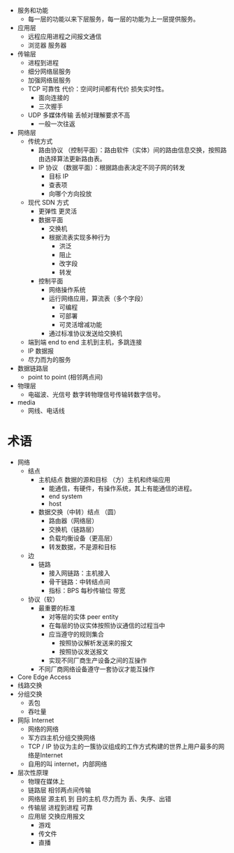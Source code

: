 - 服务和功能
	- 每一层的功能以来下层服务，每一层的功能为上一层提供服务。
- 应用层
	- 远程应用进程之间报文通信
	- 浏览器 服务器
- 传输层
	- 进程到进程
	- 细分网络层服务
	- 加强网络层服务
	- TCP 可靠性 代价：空间时间都有代价 损失实时性。
		- 面向连接的
		- 三次握手
	- UDP 多媒体传输 丢帧对理解要求不高
		- 一般一次往返
- 网络层
	- 传统方式
		- 路由协议 （控制平面）：路由软件（实体）间的路由信息交换，按照路由选择算法更新路由表。
		- IP 协议 （数据平面）：根据路由表决定不同子网的转发
			- 目标 IP
			- 查表项
			- 向哪个方向投放
	- 现代 SDN 方式
		- 更弹性 更灵活
		- 数据平面
			- 交换机
			- 根据流表实现多种行为
				- 洪泛
				- 阻止
				- 改字段
				- 转发
		- 控制平面
			- 网络操作系统
			- 运行网络应用，算流表（多个字段）
				- 可编程
				- 可部署
				- 可灵活增减功能
			- 通过标准协议发送给交换机
	- 端到端 end to end 主机到主机，多跳连接
	- IP 数据报
	- 尽力而为的服务
- 数据链路层
	- point to point (相邻两点间)
- 物理层
	- 电磁波、光信号 数字转物理信号传输转数字信号。
- media
	- 网线、电话线

# 术语
- 网络
	- 结点
		- 主机结点 数据的源和目标 （方）主机和终端应用
			- 能通信，有硬件，有操作系统，其上有能通信的进程。
			- end system
			- host
		- 数据交换（中转）结点 （圆） 
			- 路由器（网络层）
			- 交换机（链路层）
			- 负载均衡设备（更高层） 
			- 转发数据，不是源和目标
	- 边
		- 链路
			- 接入网链路：主机接入
			- 骨干链路：中转结点间
			- 指标：BPS 每秒传输位 带宽
	- 协议（软）
		- 最重要的标准
			- 对等层的实体 peer entity
			- 在每层的协议实体按照协议通信的过程当中
			- 应当遵守的规则集合
				- 按照协议解析发送来的报文
				- 按照协议发送报文
			- 实现不同厂商生产设备之间的互操作
		- 不同厂商网络设备遵守一套协议才能互操作
- Core Edge Access
- 线路交换
- 分组交换
	- 丢包
	- 吞吐量
- 网际 Internet
	- 网络的网络
	- 军方四主机分组交换网络
	- TCP / IP 协议为主的一簇协议组成的工作方式构建的世界上用户最多的网络是Internet
	- 自用的叫 internet，内部网络
- 层次性原理
	- 物理在媒体上
	- 链路层 相邻两点间传输
	- 网络层 源主机 到 目的主机 尽力而为 丢、失序、出错
	- 传输层 进程到进程 可靠
	- 应用层 交换应用报文
		- 游戏
		- 传文件
		- 直播